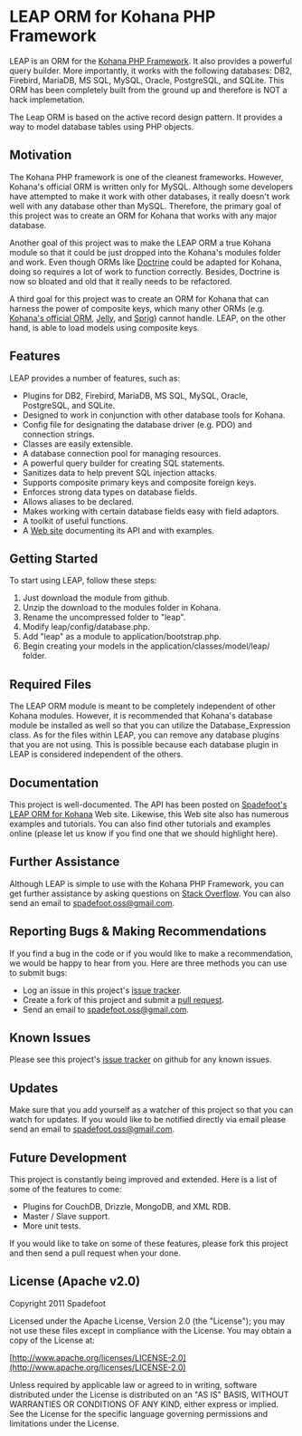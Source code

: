 # LEAP ORM for Kohana PHP Framework

LEAP is an ORM for the [Kohana PHP Framework](http://kohanaframework.org).  It also provides a powerful query builder.  More importantly, it
works with the following databases: DB2, Firebird, MariaDB, MS SQL, MySQL, Oracle, PostgreSQL, and SQLite.  This ORM has been completely built
from the ground up and therefore is NOT a hack implemetation.

The Leap ORM is based on the active record design pattern.  It provides a way to model database tables using PHP objects.

## Motivation

The Kohana PHP framework is one of the cleanest frameworks.  However, Kohana's official ORM is written only for MySQL.  Although some developers
have attempted to make it work with other databases, it really doesn't work well with any database other than MySQL.  Therefore, the primary goal
of this project was to create an ORM for Kohana that works with any major database.

Another goal of this project was to make the LEAP ORM a true Kohana module so that it could be just dropped into the Kohana's modules folder and
work.  Even though ORMs like [Doctrine](http://www.doctrine-project.org/projects/orm) could be adapted for Kohana, doing so requires a lot of work
to function correctly.  Besides, Doctrine is now so bloated and old that it really needs to be refactored.

A third goal for this project was to create an ORM for Kohana that can harness the power of composite keys, which many other ORMs (e.g. [Kohana's
official ORM](https://github.com/kohana/orm), [Jelly](https://github.com/creatoro/jelly), and [Sprig](https://github.com/sittercity/sprig/)) cannot
handle.  LEAP, on the other hand, is able to load models using composite keys.

## Features

LEAP provides a number of features, such as:

* Plugins for DB2, Firebird, MariaDB, MS SQL, MySQL, Oracle, PostgreSQL, and SQLite.
* Designed to work in conjunction with other database tools for Kohana.
* Config file for designating the database driver (e.g. PDO) and connection strings.
* Classes are easily extensible.
* A database connection pool for managing resources.
* A powerful query builder for creating SQL statements.
* Sanitizes data to help prevent SQL injection attacks.
* Supports composite primary keys and composite foreign keys.
* Enforces strong data types on database fields.
* Allows aliases to be declared.
* Makes working with certain database fields easy with field adaptors.
* A toolkit of useful functions.
* A [Web site](http://orm.spadefootcode.com) documenting its API and with examples.

## Getting Started

To start using LEAP, follow these steps:

1. Just download the module from github.
2. Unzip the download to the modules folder in Kohana.
3. Rename the uncompressed folder to "leap".
4. Modify leap/config/database.php.
5. Add "leap" as a module to application/bootstrap.php.
6. Begin creating your models in the application/classes/model/leap/ folder.

## Required Files

The LEAP ORM module is meant to be completely independent of other Kohana modules.  However, it is recommended that Kohana's database module be
installed as well so that you can utilize the Database_Expression class.  As for the files within LEAP, you can remove any database plugins that
you are not using.  This is possible because each database plugin in LEAP is considered independent of the others.

## Documentation

This project is well-documented.  The API has been posted on [Spadefoot's LEAP ORM for Kohana](http://orm.spadefootcode.com) Web site.  Likewise,
this Web site also has numerous examples and tutorials.  You can also find other tutorials and examples online (please let us know if you find one
that we should highlight here).

## Further Assistance

Although LEAP is simple to use with the Kohana PHP Framework, you can get further assistance by asking questions on [Stack Overflow](http://stackoverlow.com).
You can also send an email to spadefoot.oss@gmail.com.

## Reporting Bugs & Making Recommendations

If you find a bug in the code or if you would like to make a recommendation, we would be happy to hear from you.  Here are three methods you can
use to submit bugs:

* Log an issue in this project's [issue tracker](https://github.com/spadefoot/kohana-orm-leap/issues?sort=comments&direction=desc&state=open).
* Create a fork of this project and submit a [pull request](http://help.github.com/send-pull-requests/).
* Send an email to spadefoot.oss@gmail.com.

## Known Issues

Please see this project's [issue tracker](https://github.com/spadefoot/kohana-orm-leap/issues?sort=comments&direction=desc&state=open) on github for any known issues.

## Updates

Make sure that you add yourself as a watcher of this project so that you can watch for updates.  If you would like to be notified directly via
email please send an email to spadefoot.oss@gmail.com.

## Future Development

This project is constantly being improved and extended.  Here is a list of some of the features to come:

* Plugins for CouchDB, Drizzle, MongoDB, and XML RDB.
* Master / Slave support.
* More unit tests.

If you would like to take on some of these features, please fork this project and then send a pull request when your done.

## License (Apache v2.0)

Copyright 2011 Spadefoot

Licensed under the Apache License, Version 2.0 (the "License"); you may not use these files except in compliance with the License. You may obtain
a copy of the License at:

[http://www.apache.org/licenses/LICENSE-2.0](http://www.apache.org/licenses/LICENSE-2.0)

Unless required by applicable law or agreed to in writing, software distributed under the License is distributed on an "AS IS" BASIS, WITHOUT
WARRANTIES OR CONDITIONS OF ANY KIND, either express or implied. See the License for the specific language governing permissions and limitations
under the License.
